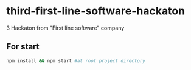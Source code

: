 # third-first-line-software-hackaton
3 Hackaton from "First line software" company

## For start

```bash
npm install && npm start #at root project directory
```
